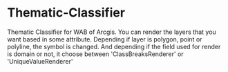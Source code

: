 # Thematic-Classifier
Thematic Classifier for WAB of Arcgis. You can render the layers that you want based in some attribute.
Depending if layer is polygon, point or polyline, the symbol is changed. And depending if the field used for render is domain or not, it choose between 'ClassBreaksRenderer' or 'UniqueValueRenderer'

